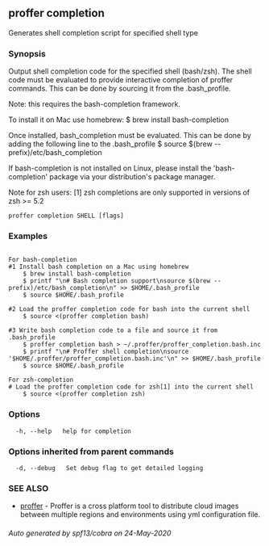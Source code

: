 ## proffer completion

Generates shell completion script for specified shell type

### Synopsis


Output shell completion code for the specified shell (bash/zsh).
The shell code must be evaluated to provide interactive
completion of proffer commands. This can be done by sourcing it from
the .bash_profile.

Note: this requires the bash-completion framework.

To install it on Mac use homebrew:
	$ brew install bash-completion

Once installed, bash_completion must be evaluated. This can be done by adding the
following line to the .bash_profile
	$ source $(brew --prefix)/etc/bash_completion

If bash-completion is not installed on Linux, please install the 'bash-completion' package
via your distribution's package manager.

Note for zsh users: [1] zsh completions are only supported in versions of zsh >= 5.2

```
proffer completion SHELL [flags]
```

### Examples

```

For bash-completion
#1 Install bash completion on a Mac using homebrew
	$ brew install bash-completion
	$ printf "\n# Bash completion support\nsource $(brew --prefix)/etc/bash_completion\n" >> $HOME/.bash_profile
	$ source $HOME/.bash_profile

#2 Load the proffer completion code for bash into the current shell
	$ source <(proffer completion bash)

#3 Write bash completion code to a file and source it from .bash_profile
	$ proffer completion bash > ~/.proffer/proffer_completion.bash.inc
	$ printf "\n# Proffer shell completion\nsource '$HOME/.proffer/proffer_completion.bash.inc'\n" >> $HOME/.bash_profile
	$ source $HOME/.bash_profile

For zsh-completion
# Load the proffer completion code for zsh[1] into the current shell
	$ source <(proffer completion zsh)
```

### Options

```
  -h, --help   help for completion
```

### Options inherited from parent commands

```
  -d, --debug   Set debug flag to get detailed logging
```

### SEE ALSO

* [proffer](proffer.md)	 - Proffer is a cross platform tool to distribute cloud images between multiple regions and environments using yml configuration file.

###### Auto generated by spf13/cobra on 24-May-2020

